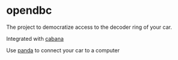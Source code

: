 opendbc
======

The project to democratize access to the decoder ring of your car.

Integrated with [cabana](https://community.comma.ai/cabana/)

Use [panda](https://github.com/commaai/panda) to connect your car to a computer



